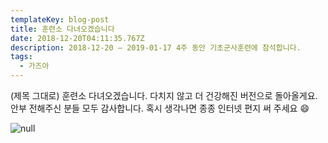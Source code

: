 ```yaml
---
templateKey: blog-post
title: 훈련소 다녀오겠습니다
date: 2018-12-20T04:11:35.767Z
description: 2018-12-20 – 2019-01-17 4주 동안 기초군사훈련에 참석합니다.
tags:
  - 가즈아
---
```

(제목 그대로) 훈련소 다녀오겠습니다. 다치지 않고 더 건강해진 버전으로 돌아올게요. 안부 전해주신 분들 모두 감사합니다. 혹시 생각나면 종종 인터넷 편지 써 주세요 😄

![null](/assets/9dec2d76-e2f6-4a72-af94-d3752c765d86.jpeg)
